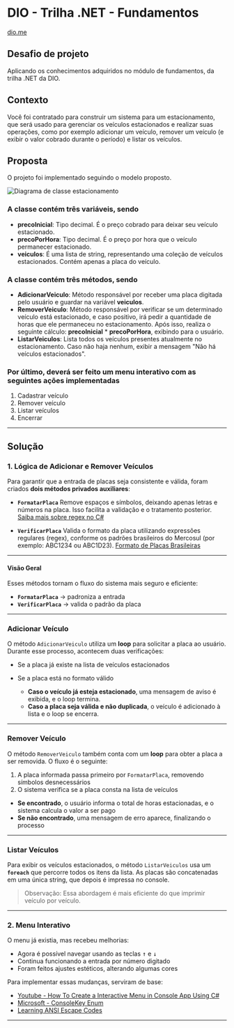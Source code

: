 # DIO - Trilha .NET - Fundamentos

[dio.me](dio.me)

## Desafio de projeto

Aplicando os conhecimentos adquiridos no módulo de fundamentos, da trilha .NET da DIO.

## Contexto

Você foi contratado para construir um sistema para um estacionamento, que será usado para gerenciar os veículos estacionados e realizar suas operações, como por exemplo adicionar um veículo, remover um veículo (e exibir o valor cobrado durante o período) e listar os veículos.

## Proposta

O projeto foi implementado seguindo o modelo proposto.

![Diagrama de classe estacionamento](diagrama_classe_estacionamento.png)

### A classe contém três variáveis, sendo

- **precoInicial**: Tipo decimal. É o preço cobrado para deixar seu veículo estacionado.
- **precoPorHora**: Tipo decimal. É o preço por hora que o veículo permanecer estacionado.
- **veiculos**: É uma lista de string, representando uma coleção de veículos estacionados. Contém apenas a placa do veículo.

### A classe contém três métodos, sendo

- **AdicionarVeiculo**: Método responsável por receber uma placa digitada pelo usuário e guardar na variável **veiculos**.
- **RemoverVeiculo**: Método responsável por verificar se um determinado veículo está estacionado, e caso positivo, irá pedir a quantidade de horas que ele permaneceu no estacionamento. Após isso, realiza o seguinte cálculo: **precoInicial** * **precoPorHora**, exibindo para o usuário.
- **ListarVeiculos**: Lista todos os veículos presentes atualmente no estacionamento. Caso não haja nenhum, exibir a mensagem "Não há veículos estacionados".

### Por último, deverá ser feito um menu interativo com as seguintes ações implementadas

1. Cadastrar veículo
2. Remover veículo
3. Listar veículos
4. Encerrar

---

## Solução

### 1. Lógica de Adicionar e Remover Veículos

Para garantir que a entrada de placas seja consistente e válida, foram criados **dois métodos privados auxiliares**:

- **`FormatarPlaca`**
  Remove espaços e símbolos, deixando apenas letras e números na placa. Isso facilita a validação e o tratamento posterior.
  [Saiba mais sobre regex no C#](https://learn.microsoft.com/pt-br/dotnet/standard/base-types/regular-expressions)

- **`VerificarPlaca`**
  Valida o formato da placa utilizando expressões regulares (regex), conforme os padrões brasileiros do Mercosul (por exemplo: ABC1234 ou ABC1D23).
  [Formato de Placas Brasileiras](https://pt.wikipedia.org/wiki/Placas_de_identifica%C3%A7%C3%A3o_de_ve%C3%ADculos_no_Mercosul)

---

#### Visão Geral

Esses métodos tornam o fluxo do sistema mais seguro e eficiente:

- **`FormatarPlaca`** → padroniza a entrada
- **`VerificarPlaca`** → valida o padrão da placa

---

### Adicionar Veículo

O método `AdicionarVeiculo` utiliza um **loop** para solicitar a placa ao usuário. Durante esse processo, acontecem duas verificações:

- Se a placa já existe na lista de veículos estacionados
- Se a placa está no formato válido

  - **Caso o veículo já esteja estacionado**, uma mensagem de aviso é exibida, e o loop termina.
  - **Caso a placa seja válida e não duplicada**, o veículo é adicionado à lista e o loop se encerra.

---

### Remover Veículo

O método `RemoverVeiculo` também conta com um **loop** para obter a placa a ser removida. O fluxo é o seguinte:

1. A placa informada passa primeiro por `FormatarPlaca`, removendo símbolos desnecessários
2. O sistema verifica se a placa consta na lista de veículos

- **Se encontrado**, o usuário informa o total de horas estacionadas, e o sistema calcula o valor a ser pago
- **Se não encontrado**, uma mensagem de erro aparece, finalizando o processo

---

### Listar Veículos

Para exibir os veículos estacionados, o método `ListarVeiculos` usa um **`foreach`** que percorre todos os itens da lista. As placas são concatenadas em uma única string, que depois é impressa no console.

> Observação: Essa abordagem é mais eficiente do que imprimir veículo por veículo.

---

### 2. Menu Interativo

O menu já existia, mas recebeu melhorias:

- Agora é possível navegar usando as teclas <kbd>↑</kbd> e <kbd>↓</kbd>
- Continua funcionando a entrada por número digitado
- Foram feitos ajustes estéticos, alterando algumas cores

Para implementar essas mudanças, serviram de base:

- [Youtube - How To Create a Interactive Menu in Console App Using C#](https://www.youtube.com/watch?v=YyD1MRJY0qI)
- [Microsoft - ConsoleKey Enum](https://learn.microsoft.com/en-us/dotnet/api/system.consolekey?view=net-9.0)
- [Learning ANSI Escape Codes](https://j8ahmed.com/2021/09/13/day-37-learning-ansi-escape-codes/)

---
